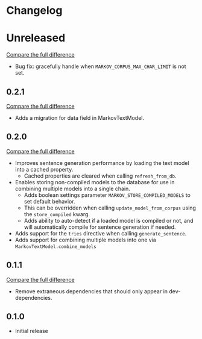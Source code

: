 # Changelog

# Unreleased

[Compare the full difference](https://github.com/andrlik/django-markov/compare/0.2.1...0.2.2)

- Bug fix: gracefully handle when `MARKOV_CORPUS_MAX_CHAR_LIMIT` is not set.

## 0.2.1

[Compare the full difference](https://github.com/andrlik/django-markov/compare/0.2.0...0.2.1)

- Adds a migration for data field in MarkovTextModel.

## 0.2.0

[Compare the full difference](https://github.com/andrlik/django-markov/compare/0.1.1...0.2.0)

- Improves sentence generation performance by loading the text model into a cached property.
    - Cached properties are cleared when calling `refresh_from_db`.
- Enables storing non-compiled models to the database for use in combining multiple models into a single chain.
    - Adds boolean settings parameter `MARKOV_STORE_COMPILED_MODELS` to set default behavior.
    - This can be overridden when calling `update_model_from_corpus` using the `store_compiled` kwarg.
    - Adds ability to auto-detect if a loaded model is compiled or not, and will automatically compile for sentence generation if needed.
- Adds support for the `tries` directive when calling `generate_sentence`.
- Adds support for combining multiple models into one via `MarkovTextModel.combine_models`

## 0.1.1

[Compare the full difference](https://github.com/andrlik/django-markov/compare/0.1.0...0.1.1)

- Remove extraneous dependencies that should only appear in dev-dependencies.

## 0.1.0

- Initial release
